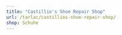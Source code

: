 ```yaml
---
title: "Castillio's Shoe Repair Shop"
url: /tarlac/castillios-shoe-repair-shop/
shop: Schuhe
---
```

